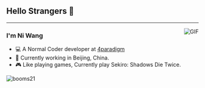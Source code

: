 ## Hello Strangers 👋

---
<img align="right" alt="GIF" src="https://raw.githubusercontent.com/JoeyBling/JoeyBling/master/pic/pusheencode.gif" />

### I'm Ni Wang

- 💻 A Normal Coder developer at [4paradigm](https://www.4paradigm.com)
- 🌱 Currently working in Beijing, China.
- 🎮 Like playing games, Currently play Sekiro: Shadows Die Twice.


![booms21](https://github-readme-stats.vercel.app/api?username=uniqueni&show_icons=true&include_all_commits=true?count_private=true?include_all_commits=true&theme=vue)
